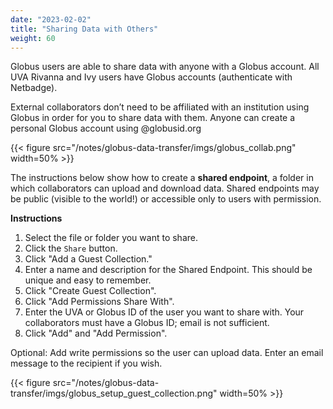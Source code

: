```yaml
---
date: "2023-02-02"
title: "Sharing Data with Others"
weight: 60
---
```


Globus users are able to share data with anyone with a Globus account. All UVA Rivanna and Ivy users have Globus accounts (authenticate with Netbadge).

External collaborators don’t need to be affiliated with an institution using Globus in order for you to share data with them. Anyone can create a personal Globus account using @globusid.org

{{< figure src="/notes/globus-data-transfer/imgs/globus_collab.png" width=50% >}}

The instructions below show how to create a **shared endpoint**, a folder in which collaborators can upload and download data. Shared endpoints may be public (visible to the world!) or accessible only to users with permission.

**Instructions** 

1. Select the file or folder you want to share.
2. Click the `Share` button.
3. Click "Add a Guest Collection."
4. Enter a name and description for the Shared Endpoint. This should be unique and easy to remember.
5. Click "Create Guest Collection".
6. Click "Add Permissions  Share With".
7. Enter the UVA or Globus ID of the user you want to share with. Your collaborators must have a Globus ID; email is not sufficient.
8. Click "Add" and "Add Permission".

Optional: Add write permissions so the user can upload data. Enter an email message to the recipient if you wish.

{{< figure src="/notes/globus-data-transfer/imgs/globus_setup_guest_collection.png" width=50% >}}


